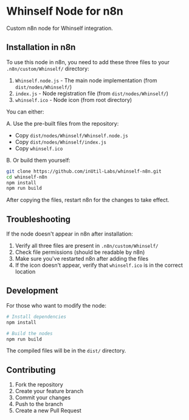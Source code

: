 # Whinself Node for n8n

Custom n8n node for Whinself integration.

## Installation in n8n

To use this node in n8n, you need to add these three files to your `.n8n/custom/Whinself/` directory:

1. `Whinself.node.js` - The main node implementation (from `dist/nodes/Whinself/`)
2. `index.js` - Node registration file (from `dist/nodes/Whinself/`)
3. `whinself.ico` - Node icon (from root directory)

You can either:

A. Use the pre-built files from the repository:
   - Copy `dist/nodes/Whinself/Whinself.node.js`
   - Copy `dist/nodes/Whinself/index.js`
   - Copy `whinself.ico`

B. Or build them yourself:
```bash
git clone https://github.com/inUtil-Labs/whinself-n8n.git
cd whinself-n8n
npm install
npm run build
```

After copying the files, restart n8n for the changes to take effect.

## Troubleshooting

If the node doesn't appear in n8n after installation:
1. Verify all three files are present in `.n8n/custom/Whinself/`
2. Check file permissions (should be readable by n8n)
3. Make sure you've restarted n8n after adding the files
4. If the icon doesn't appear, verify that `whinself.ico` is in the correct location

## Development

For those who want to modify the node:

```bash
# Install dependencies
npm install

# Build the nodes
npm run build
```

The compiled files will be in the `dist/` directory.

## Contributing

1. Fork the repository
2. Create your feature branch
3. Commit your changes
4. Push to the branch
5. Create a new Pull Request 